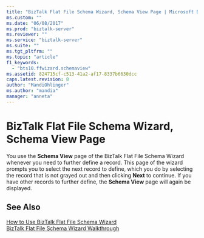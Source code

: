 ```yaml
---
title: "BizTalk Flat File Schema Wizard, Schema View Page | Microsoft Docs"
ms.custom: ""
ms.date: "06/08/2017"
ms.prod: "biztalk-server"
ms.reviewer: ""
ms.service: "biztalk-server"
ms.suite: ""
ms.tgt_pltfrm: ""
ms.topic: "article"
f1_keywords: 
  - "bts10.ffwizard.schemaview"
ms.assetid: 824715cf-c513-41a2-af17-8337b6630dcc
caps.latest.revision: 8
author: "MandiOhlinger"
ms.author: "mandia"
manager: "anneta"
---
```

# BizTalk Flat File Schema Wizard, Schema View Page
You use the **Schema View** page of the BizTalk Flat File Schema Wizard whenever you need to further define a record. This page of the wizard prompts you to select the next record to define, which you do by selecting the record that is not grayed out and then clicking **Next** to continue. If you have other records to further define, the **Schema View** page will again be displayed.  
  
## See Also  
 [How to Use BizTalk Flat File Schema Wizard](../core/how-to-use-biztalk-flat-file-schema-wizard.md)   
 [BizTalk Flat File Schema Wizard Walkthrough](../core/biztalk-flat-file-schema-wizard-walkthrough.md)